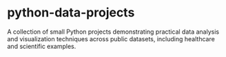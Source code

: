# python-data-projects
A collection of small Python projects demonstrating practical data analysis and visualization techniques across public datasets, including healthcare and scientific examples.
